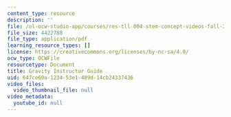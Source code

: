 ```yaml
---
content_type: resource
description: ''
file: /ol-ocw-studio-app/courses/res-tll-004-stem-concept-videos-fall-2013/647ce60a123453e1409d14cb24337436_MITRES_TLL-004F13_Grvty_IG.pdf
file_size: 4422788
file_type: application/pdf
learning_resource_types: []
license: https://creativecommons.org/licenses/by-nc-sa/4.0/
ocw_type: OCWFile
resourcetype: Document
title: Gravity Instructor Guide
uid: 647ce60a-1234-53e1-409d-14cb24337436
video_files:
  video_thumbnail_file: null
video_metadata:
  youtube_id: null
---
```

